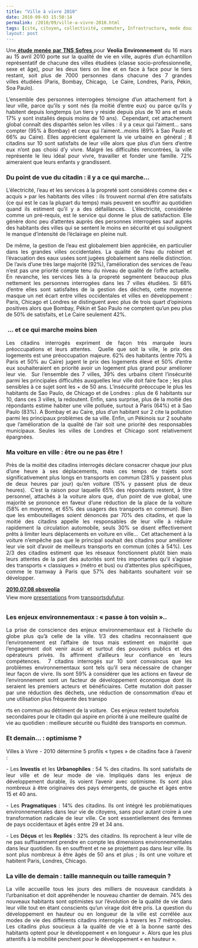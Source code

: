 ```yaml
---
title: "Ville à vivre 2010"
date: 2010-09-03 15:50:14
permalink: /2010/09/ville-a-vivre-2010.html
tags: [cité, citoyen, collectivité, commuter, Infrastructure, mode doux, multimodes, partage de la voirie, qualité de l'air, Santé, sécurité]
layout: post
---
```


<p style="text-align: justify">Une<strong><a href="http://www.tns-sofres.com/points-de-vue/1BD8EC2A39F34F46B6B82AE70162A91D.aspx" target="_self"> étude menée par TNS Sofres </a></strong>pour <strong>Veolia Environnement</strong> du 16 mars au 15 avril 2010 porte sur la qualité de vie en ville, auprès d’un échantillon représentatif de chacune des villes étudiées (classe socio-professionnelle, sexe et âge), pour les deux tiers on line et en face à face pour le tiers restant, soit plus de 7000 personnes dans chacune des 7 grandes villes étudiées (Paris, Bombay, Chicago,  Le Caire, Londres, Paris, Pékin, Soa Paulo).</p> <p style="text-align: justify">L’ensemble des personnes interrogées témoigne d’un attachement fort à leur ville, parce qu’ils y sont nés (la moitié d’entre eux) ou parce qu’ils y habitent depuis longtemps (un tiers y réside depuis plus de 10 ans et seuls 17% y sont installés depuis moins de 10 ans).  Cependant, cet attachement global connaît des disparités selon les villes : il y a ceux qui l’aiment… sans compter (95% à Bombay) et ceux qui l’aiment…moins (69% à Sao Paulo et 66% au Caire). Elles apprécient également la vie urbaine en général ; 8 citadins sur 10 sont satisfaits de leur ville alors que plus d’un tiers d’entre eux n’ont pas choisi d’y vivre. Malgré les difficultés rencontrées, la ville représente le lieu idéal pour vivre, travailler et fonder une famille. 72% aimeraient que leurs enfants y grandissent.</p> <p style="text-align: justify"> </p>  <!--more-->   <h3 style="text-align: justify">Du point de vue du citadin : il y a ce qui marche…</h3> <p style="text-align: justify">L’électricité, l’eau et les services à la propreté sont considérés comme des « acquis » par les habitants des villes : ils trouvent normal d’en être satisfaits (ce qui est le cas la plupart du temps) mais peuvent en souffrir au quotidien quand ils estiment qu’il y a des défaillances.  L’électricité, considérée comme un pré-requis, est le service qui donne le plus de satisfaction. Elle génère donc peu d’attentes auprès des personnes interrogées sauf auprès des habitants des villes qui se sentent le moins en sécurité et qui soulignent le manque d’intensité de l’éclairage en pleine nuit. </p> <p style="text-align: justify">De même, la gestion de l’eau est globalement bien appréciée, en particulier dans les grandes villes occidentales. La qualité de l’eau du robinet et l’évacuation des eaux usées sont jugées globalement sans réelle distinction. De l’avis d’une très large majorité (92%), l’amélioration des services de l’eau n’est pas une priorité compte tenu du niveau de qualité de l’offre actuelle.  En revanche, les services liés à la propreté segmentent beaucoup plus nettement les personnes interrogées dans les 7 villes étudiées. Si 68% d’entre elles sont satisfaites de la gestion des déchets, cette moyenne masque un net écart entre villes occidentales et villes en développement : Paris, Chicago et Londres se distinguent avec plus de trois quart d’opinions positives alors que Bombay, Pékin et Sao Paulo ne comptent qu’un peu plus de 50% de satisfaits, et Le Caire seulement 42%.</p> <h3 style="text-align: justify"> … et ce qui marche moins bien </h3> <p style="text-align: justify">Les citadins interrogés expriment de façon très marquée leurs préoccupations et leurs attentes.  Quelle que soit la ville, le prix des logements est une préoccupation majeure. 62% des habitants (entre 70% à Paris et 50% au Caire) jugent le prix des logements élevé et 50% d’entre eux souhaiteraient en priorité avoir un logement plus grand pour améliorer leur vie.  Sur l’ensemble des 7 villes, 39% des urbains citent l’insécurité parmi les principales difficultés auxquelles leur ville doit faire face ; les plus sensibles à ce sujet sont les + de 50 ans. L’insécurité préoccupe le plus les habitants de Sao Paulo, de Chicago et de Londres : plus de 6 habitants sur 10, dans ces 3 villes, la redoutent. Enfin, sans surprise, plus de la moitié des répondants estime habiter une ville polluée, surtout à Paris (64%) et à Sao Paulo (83%). A Bombay et au Caire, plus d’un habitant sur 2 cite la pollution parmi les principaux problèmes de sa ville. Enfin, un Pékinois sur 2 souhaite que l’amélioration de la qualité de l’air soit une priorité des responsables municipaux. Seules les villes de Londres et Chicago sont relativement épargnées.  </p> <h3 style="text-align: justify">Ma voiture en ville : être ou ne pas être !</h3> <p style="text-align: justify">Près de la moitié des citadins interrogés déclare consacrer chaque jour plus d’une heure à ses déplacements, mais ces temps de trajets sont significativement plus longs en transports en commun (28% y passent plus de deux heures par jour) qu’en voiture (15% y passent plus de deux heures).  C’est la raison pour laquelle 65% des répondants restent, à titre personnel, attachés à la voiture alors que, d’un point de vue global, une majorité se prononce en faveur d’une réduction de la place de la voiture (58% en moyenne, et 65% des usagers des transports en commun). Bien que les embouteillages soient dénoncés par 70% des citadins, et que la moitié des citadins appelle les responsables de leur ville à réduire rapidement la circulation automobile, seuls 30% se disent effectivement prêts à limiter leurs déplacements en voiture en ville…  Cet attachement à la voiture n’empêche pas que le principal souhait des citadins pour améliorer leur vie soit d’avoir de meilleurs transports en commun (cités à 54%). Les 2/3 des citadins estiment que les réseaux fonctionnent plutôt bien mais leurs attentes de la part des autorités sont très importantes qu’il s’agisse des transports « classiques » (métro et bus) ou d’attentes plus spécifiques, comme le tramway à Paris que 57% des habitants souhaitent voir se développer.</p> <div id="__ss_5122320" style="width: 425px"><strong style="margin: 12px 0 4px"><a href="http://www.slideshare.net/transportsdufutur/20100708-obsveolia" title="2010.07.08 obsveolia">2010.07.08 obsveolia</a></strong>        <div style="padding: 5px 0 12px">View more <a href="http://www.slideshare.net/">presentations</a> from <a href="http://www.slideshare.net/transportsdufutur">transportsdufutur</a>.</div> </div> <h3 style="text-align: justify">Les enjeux environnementaux : « passe à ton voisin »..</h3> <p style="text-align: justify">La prise de conscience des enjeux environnementaux est à l’échelle du globe plus qu’à celle de la ville. 1/3 des citadins reconnaissent que l’environnement est l’affaire de tous mais estiment en majorité que l’engagement doit venir aussi et surtout des pouvoirs publics et des opérateurs privés. Ils affirment d’ailleurs leur confiance en leurs compétences.  7 citadins interrogés sur 10 sont convaincus que les problèmes environnementaux sont tels qu’il sera nécessaire de changer leur façon de vivre. Ils sont 59% à considérer que les actions en faveur de l’environnement sont un facteur de développement économique dont ils seraient les premiers acteurs et bénéficiaires. Cette mutation doit passer par une réduction des déchets, une réduction de consommation d’eau et une utilisation plus fréquente des transpo

rts en commun au détriment de la voiture.  Ces enjeux restent toutefois secondaires pour le citadin qui aspire en priorité à une meilleure qualité de vie au quotidien : meilleure sécurité ou fluidité des transports en commun.</p> <h3 style="text-align: justify">Et demain… : optimisme ?</h3> <p style="text-align: justify">Villes à Vivre - 2010 détermine 5 profils « types » de citadins face à l’avenir : </p> <p style="text-align: justify">- Les<strong> Investis</strong> et les <strong>Urbanophiles</strong> : 54 % des citadins. Ils sont satisfaits de leur ville et de leur mode de vie. Impliqués dans les enjeux de développement durable, ils voient l’avenir avec optimisme. Ils sont plus nombreux à être originaires des pays émergents, de gauche et âgés entre 15 et 40 ans. </p> <p style="text-align: justify">- Les <strong>Pragmatiques</strong> : 14% des citadins. Ils ont intégré les problématiques environnementales dans leur vie de citoyens, sans pour autant croire à une transformation radicale de leur ville. Ce sont essentiellement des femmes de pays occidentaux et âgés entre 29 et 34 ans. </p> <p style="text-align: justify">- Les <strong>Déçus</strong> et les <strong>Repliés</strong> : 32% des citadins. Ils reprochent à leur ville de ne pas suffisamment prendre en compte les dimensions environnementales dans leur quotidien. Ils en souffrent et ne se projettent pas dans leur ville. Ils sont plus nombreux à être âgés de 50 ans et plus ; ils ont une voiture et habitent Paris, Londres, Chicago.</p> <h3 style="text-align: justify">La ville de demain : taille mannequin ou taille ramequin ?</h3> <p style="text-align: justify">La ville accueille tous les jours des milliers de nouveaux candidats à l’urbanisation et doit appréhender le nouveau chantier de demain. 74% des nouveaux habitants sont optimistes sur l’évolution de la qualité de vie dans leur ville tout en étant conscients qu’un virage doit être pris. La question du développement en hauteur ou en longueur de la ville est corrélée aux modes de vie des différents citadins interrogés à travers les 7 métropoles. Les citadins plus soucieux à la qualité de vie et à la bonne santé des habitants optent pour le développement « en longueur ». Alors que les plus attentifs à la mobilité penchent pour le développement « en hauteur ».</p>
